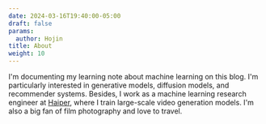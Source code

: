 ```yaml
---
date: 2024-03-16T19:40:00-05:00
draft: false
params:
  author: Hojin
title: About
weight: 10
---
```


I'm documenting my learning note about machine learning on this blog. I'm particularly interested in generative models, diffusion models, and recommender systems. Besides, I work as a machine learning research engineer at [Haiper](https://haiper.ai/), where I train large-scale video generation models. I'm also a big fan of film photography and love to travel.